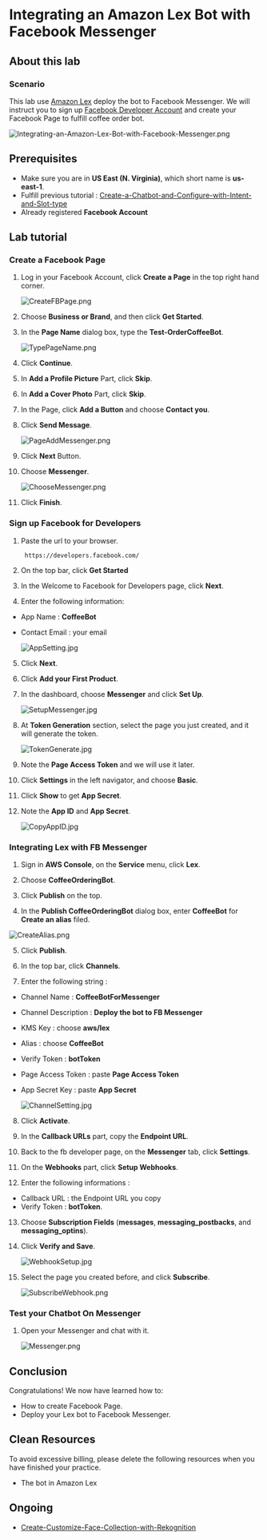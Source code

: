 Integrating an Amazon Lex Bot with Facebook Messenger
=============================================

## About this lab
### Scenario
This lab use [Amazon Lex](https://aws.amazon.com/tw/lex/) deploy the bot to Facebook Messenger. We will instruct you to sign up [Facebook Developer Account](https://developers.facebook.com/) and create your Facebook Page to fulfill coffee order bot.

![Integrating-an-Amazon-Lex-Bot-with-Facebook-Messenger.png](./images/Integrating-an-Amazon-Lex-Bot-with-Facebook-Messenger.png)

## Prerequisites
  -  Make sure you are in __US East (N. Virginia)__, which short name is __us-east-1__.
  - Fulfill previous tutorial : [Create-a-Chatbot-and-Configure-with-Intent-and-Slot-type](../Create-a-Chatbot-and-Configure-with-Intent-and-Slot-type)
  - Already registered __Facebook Account__

## Lab tutorial
### Create a Facebook Page
1. Log in your Facebook Account, click __Create a Page__ in the top right hand corner. 

    ![CreateFBPage.png](./images/CreateFBPage.png)

2. Choose __Business or Brand__, and then click __Get Started__.

3. In the __Page Name__ dialog box, type the __Test-OrderCoffeeBot__.

    ![TypePageName.png](./images/TypePageName.png)

4. Click __Continue__.

5. In __Add a Profile Picture__ Part, click __Skip__.

6. In __Add a Cover Photo__ Part, click __Skip__.

7. In the Page, click __Add a Button__ and choose __Contact you__.

8. Click __Send Message__.

    ![PageAddMessenger.png](./images/PageAddMessenger.png)

9. Click __Next__ Button.

10. Choose __Messenger__.

    ![ChooseMessenger.png](./images/ChooseMessenger.png)

11. Click __Finish__.

### Sign up Facebook for Developers
1. Paste the url to your browser.
    
        https://developers.facebook.com/

2. On the top bar, click __Get Started__ 

3. In the Welcome to Facebook for Developers page, click __Next__.

4. Enter the following information:
- App Name : __CoffeeBot__ 
- Contact Email : your email

    ![AppSetting.jpg](./images/AppSetting.jpg)

5. Click __Next__.

6. Click __Add your First Product__.

7. In the dashboard, choose __Messenger__ and click __Set Up__.

    ![SetupMessenger.jpg](./images/SetupMessenger.jpg)

8. At __Token Generation__ section, select the page you just created, and it will generate the token.

    ![TokenGenerate.jpg](./images/TokenGenerate.jpg)

9. Note the __Page Access Token__ and we will use it later.

10. Click __Settings__ in the left navigator, and choose __Basic__.

11. Click __Show__ to get __App Secret__.

12. Note the __App ID__ and __App Secret__.

    ![CopyAppID.jpg](./images/CopyAppID.jpg)

### Integrating Lex with FB Messenger

1. Sign in __AWS Console__, on the __Service__ menu, click __Lex__.

2. Choose __CoffeeOrderingBot__.

3. Click __Publish__ on the top.

4. In the __Publish CoffeeOrderingBot__ dialog box, enter __CoffeeBot__ for __Create an alias__ filed.

![CreateAlias.png](./images/CreateAlias.png)

5. Click __Publish__.

6. In the top bar, click __Channels__.

7. Enter the following string :
- Channel Name : __CoffeeBotForMessenger__
- Channel Description : __Deploy the bot to FB Messenger__
- KMS Key : choose __aws/lex__
- Alias : choose __CoffeeBot__
- Verify Token : __botToken__
- Page Access Token : paste __Page Access Token__  
- App Secret Key :  paste __App Secret__  

    ![ChannelSetting.jpg](./images/ChannelSetting.jpg)

8. Click __Activate__.

9. In the __Callback URLs__ part, copy the __Endpoint URL__.

10. Back to the fb developer page, on the __Messenger__ tab, click __Settings__.

11. On the __Webhooks__ part, click __Setup Webhooks__.

12. Enter the following informations :
- Callback URL : the Endpoint URL you copy
- Verify Token : __botToken__.

13. Choose __Subscription Fields__ (__messages__, __messaging_postbacks__, and __messaging_optins__).

14. Click __Verify and Save__.

    ![WebhookSetup.jpg](./images/WebhookSetup.jpg)

15. Select the page you created before, and click __Subscribe__.

    ![SubscribeWebhook.png](./images/SubscribeWebhook.png)

### Test your Chatbot On Messenger 
1. Open your Messenger and chat with it.

    ![Messenger.png](./images/Messenger.png)

## Conclusion
Congratulations! We now have learned how to:
- How to create Facebook Page.
- Deploy your Lex bot to Facebook Messenger.

## Clean Resources
To avoid excessive billing, please delete the following resources when you have finished your practice.
- The bot in Amazon Lex

## Ongoing
-   [Create-Customize-Face-Collection-with-Rekognition](../Create-Customize-Face-Collection-with-Rekognition/)